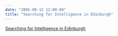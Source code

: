 ```yaml
---
date: "2005-08-12 12:00:00"
title: "Searching for Intelligence in Edinburgh"
---
```


[Searching for Intelligence in Edinburgh](/lemire/blog/2005/08-12-searching-for-intelligence-in-edinburgh-the-register)


